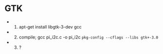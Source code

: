 GTK
===

-	1) apt-get install libgtk-3-dev gcc
-	2) compile; gcc pi_i2c.c -o pi_i2c `pkg-config --cflags --libs gtk+-3.0`
-	3) ?

